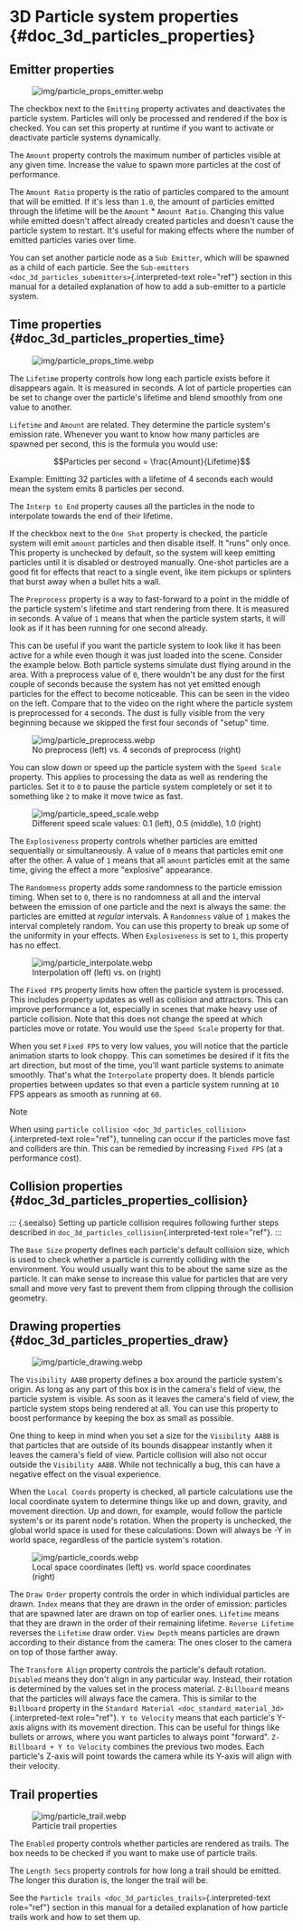 # 3D Particle system properties {#doc_3d_particles_properties}

## Emitter properties

<figure class="align-right">
<img src="img/particle_props_emitter.webp"
alt="img/particle_props_emitter.webp" />
</figure>

The checkbox next to the `Emitting` property activates and deactivates
the particle system. Particles will only be processed and rendered if
the box is checked. You can set this property at runtime if you want to
activate or deactivate particle systems dynamically.

The `Amount` property controls the maximum number of particles visible
at any given time. Increase the value to spawn more particles at the
cost of performance.

The `Amount Ratio` property is the ratio of particles compared to the
amount that will be emitted. If it\'s less than `1.0`, the amount of
particles emitted through the lifetime will be the `Amount` \*
`Amount Ratio`. Changing this value while emitted doesn\'t affect
already created particles and doesn\'t cause the particle system to
restart. It\'s useful for making effects where the number of emitted
particles varies over time.

You can set another particle node as a `Sub Emitter`, which will be
spawned as a child of each particle. See the
`Sub-emitters <doc_3d_particles_subemitters>`{.interpreted-text
role="ref"} section in this manual for a detailed explanation of how to
add a sub-emitter to a particle system.

## Time properties {#doc_3d_particles_properties_time}

<figure class="align-right">
<img src="img/particle_props_time.webp"
alt="img/particle_props_time.webp" />
</figure>

The `Lifetime` property controls how long each particle exists before it
disappears again. It is measured in seconds. A lot of particle
properties can be set to change over the particle\'s lifetime and blend
smoothly from one value to another.

`Lifetime` and `Amount` are related. They determine the particle
system\'s emission rate. Whenever you want to know how many particles
are spawned per second, this is the formula you would use:

$$Particles per second = \frac{Amount}{Lifetime}$$

Example: Emitting 32 particles with a lifetime of 4 seconds each would
mean the system emits 8 particles per second.

The `Interp to End` property causes all the particles in the node to
interpolate towards the end of their lifetime.

If the checkbox next to the `One Shot` property is checked, the particle
system will emit `amount` particles and then disable itself. It \"runs\"
only once. This property is unchecked by default, so the system will
keep emitting particles until it is disabled or destroyed manually.
One-shot particles are a good fit for effects that react to a single
event, like item pickups or splinters that burst away when a bullet hits
a wall.

The `Preprocess` property is a way to fast-forward to a point in the
middle of the particle system\'s lifetime and start rendering from
there. It is measured in seconds. A value of `1` means that when the
particle system starts, it will look as if it has been running for one
second already.

This can be useful if you want the particle system to look like it has
been active for a while even though it was just loaded into the scene.
Consider the example below. Both particle systems simulate dust flying
around in the area. With a preprocess value of `0`, there wouldn\'t be
any dust for the first couple of seconds because the system has not yet
emitted enough particles for the effect to become noticeable. This can
be seen in the video on the left. Compare that to the video on the right
where the particle system is preprocessed for `4` seconds. The dust is
fully visible from the very beginning because we skipped the first four
seconds of \"setup\" time.

<figure>
<img src="img/particle_preprocess.webp"
alt="img/particle_preprocess.webp" />
<figcaption>No preprocess (left) vs. 4 seconds of preprocess
(right)</figcaption>
</figure>

You can slow down or speed up the particle system with the `Speed Scale`
property. This applies to processing the data as well as rendering the
particles. Set it to `0` to pause the particle system completely or set
it to something like `2` to make it move twice as fast.

<figure>
<img src="img/particle_speed_scale.webp"
alt="img/particle_speed_scale.webp" />
<figcaption>Different speed scale values: 0.1 (left), 0.5 (middle), 1.0
(right)</figcaption>
</figure>

The `Explosiveness` property controls whether particles are emitted
sequentially or simultaneously. A value of `0` means that particles emit
one after the other. A value of `1` means that all `amount` particles
emit at the same time, giving the effect a more \"explosive\"
appearance.

The `Randomness` property adds some randomness to the particle emission
timing. When set to `0`, there is no randomness at all and the interval
between the emission of one particle and the next is always the same:
the particles are emitted at *regular* intervals. A `Randomness` value
of `1` makes the interval completely random. You can use this property
to break up some of the uniformity in your effects. When `Explosiveness`
is set to `1`, this property has no effect.

<figure class="align-right">
<img src="img/particle_interpolate.webp"
alt="img/particle_interpolate.webp" />
<figcaption>Interpolation off (left) vs. on (right)</figcaption>
</figure>

The `Fixed FPS` property limits how often the particle system is
processed. This includes property updates as well as collision and
attractors. This can improve performance a lot, especially in scenes
that make heavy use of particle collision. Note that this does not
change the speed at which particles move or rotate. You would use the
`Speed Scale` property for that.

When you set `Fixed FPS` to very low values, you will notice that the
particle animation starts to look choppy. This can sometimes be desired
if it fits the art direction, but most of the time, you\'ll want
particle systems to animate smoothly. That\'s what the `Interpolate`
property does. It blends particle properties between updates so that
even a particle system running at `10` FPS appears as smooth as running
at `60`.

> [!NOTE]
> When using
> `particle collision <doc_3d_particles_collision>`{.interpreted-text
> role="ref"}, tunneling can occur if the particles move fast and
> colliders are thin. This can be remedied by increasing `Fixed FPS` (at
> a performance cost).

## Collision properties {#doc_3d_particles_properties_collision}

::: {.seealso}
Setting up particle collision requires following further steps described
in `doc_3d_particles_collision`{.interpreted-text role="ref"}.
:::

The `Base Size` property defines each particle\'s default collision
size, which is used to check whether a particle is currently colliding
with the environment. You would usually want this to be about the same
size as the particle. It can make sense to increase this value for
particles that are very small and move very fast to prevent them from
clipping through the collision geometry.

## Drawing properties {#doc_3d_particles_properties_draw}

<figure class="align-right">
<img src="img/particle_drawing.webp" alt="img/particle_drawing.webp" />
</figure>

The `Visibility AABB` property defines a box around the particle
system\'s origin. As long as any part of this box is in the camera\'s
field of view, the particle system is visible. As soon as it leaves the
camera\'s field of view, the particle system stops being rendered at
all. You can use this property to boost performance by keeping the box
as small as possible.

One thing to keep in mind when you set a size for the `Visibility AABB`
is that particles that are outside of its bounds disappear instantly
when it leaves the camera\'s field of view. Particle collision will also
not occur outside the `Visibility AABB`. While not technically a bug,
this can have a negative effect on the visual experience.

When the `Local Coords` property is checked, all particle calculations
use the local coordinate system to determine things like up and down,
gravity, and movement direction. Up and down, for example, would follow
the particle system\'s or its parent node\'s rotation. When the property
is unchecked, the global world space is used for these calculations:
Down will always be -Y in world space, regardless of the particle
system\'s rotation.

<figure>
<img src="img/particle_coords.webp" alt="img/particle_coords.webp" />
<figcaption>Local space coordinates (left) vs. world space coordinates
(right)</figcaption>
</figure>

The `Draw Order` property controls the order in which individual
particles are drawn. `Index` means that they are drawn in the order of
emission: particles that are spawned later are drawn on top of earlier
ones. `Lifetime` means that they are drawn in the order of their
remaining lifetime. `Reverse Lifetime` reverses the `Lifetime` draw
order. `View Depth` means particles are drawn according to their
distance from the camera: The ones closer to the camera on top of those
farther away.

The `Transform Align` property controls the particle\'s default
rotation. `Disabled` means they don\'t align in any particular way.
Instead, their rotation is determined by the values set in the process
material. `Z-Billboard` means that the particles will always face the
camera. This is similar to the `Billboard` property in the
`Standard Material <doc_standard_material_3d>`{.interpreted-text
role="ref"}. `Y to Velocity` means that each particle\'s Y-axis aligns
with its movement direction. This can be useful for things like bullets
or arrows, where you want particles to always point \"forward\".
`Z-Billboard + Y to Velocity` combines the previous two modes. Each
particle\'s Z-axis will point towards the camera while its Y-axis will
align with their velocity.

## Trail properties

<figure class="align-right">
<img src="img/particle_trail.webp" alt="img/particle_trail.webp" />
<figcaption>Particle trail properties</figcaption>
</figure>

The `Enabled` property controls whether particles are rendered as
trails. The box needs to be checked if you want to make use of particle
trails.

The `Length Secs` property controls for how long a trail should be
emitted. The longer this duration is, the longer the trail will be.

See the `Particle trails <doc_3d_particles_trails>`{.interpreted-text
role="ref"} section in this manual for a detailed explanation of how
particle trails work and how to set them up.
